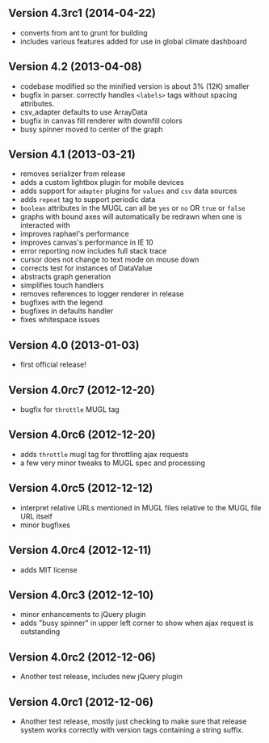 Version 4.3rc1 (2014-04-22)
---------------------------

* converts from ant to grunt for building
* includes various features added for use in global climate dashboard

Version 4.2 (2013-04-08)
---------------------------

* codebase modified so the minified version is about 3% (12K) smaller
* bugfix in parser. correctly handles `<labels>` tags without spacing attributes.
* csv_adapter defaults to use ArrayData
* bugfix in canvas fill renderer with downfill colors
* busy spinner moved to center of the graph

Version 4.1 (2013-03-21)
---------------------------

* removes serializer from release
* adds a custom lightbox plugin for mobile devices
* adds support for `adapter` plugins for `values` and `csv` data sources
* adds `repeat` tag to support periodic data
* `boolean` attributes in the MUGL can all be `yes` or `no` OR `true` or `false`
* graphs with bound axes will automatically be redrawn when one is interacted with
* improves raphael's performance
* improves canvas's performance in IE 10
* error reporting now includes full stack trace
* cursor does not change to text mode on mouse down
* corrects test for instances of DataValue
* abstracts graph generation
* simplifies touch handlers
* removes references to logger renderer in release
* bugfixes with the legend
* bugfixes in defaults handler
* fixes whitespace issues

Version 4.0 (2013-01-03)
---------------------------

* first official release!

Version 4.0rc7 (2012-12-20)
---------------------------

* bugfix for `throttle` MUGL tag

Version 4.0rc6 (2012-12-20)
---------------------------

* adds `throttle` mugl tag for throttling ajax requests
* a few very minor tweaks to MUGL spec and processing

Version 4.0rc5 (2012-12-12)
---------------------------

* interpret relative URLs mentioned in MUGL files relative to the MUGL file URL itself
* minor bugfixes

Version 4.0rc4 (2012-12-11)
---------------------------

* adds MIT license

Version 4.0rc3 (2012-12-10)
---------------------------

* minor enhancements to jQuery plugin
* adds "busy spinner" in upper left corner to show when ajax request is outstanding

Version 4.0rc2 (2012-12-06)
---------------------------

* Another test release, includes new jQuery plugin

Version 4.0rc1 (2012-12-06)
---------------------------

* Another test release, mostly just checking to make sure that release system
  works correctly with version tags containing a string suffix.

